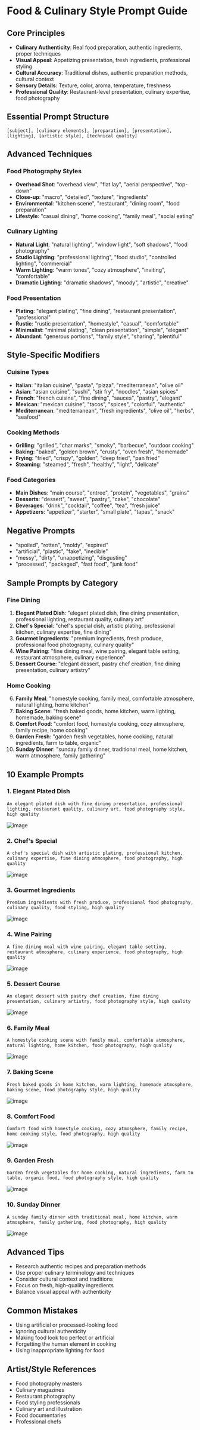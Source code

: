 # Food & Culinary Style Prompt Guide

## Core Principles

- **Culinary Authenticity**: Real food preparation, authentic ingredients, proper techniques
- **Visual Appeal**: Appetizing presentation, fresh ingredients, professional styling
- **Cultural Accuracy**: Traditional dishes, authentic preparation methods, cultural context
- **Sensory Details**: Texture, color, aroma, temperature, freshness
- **Professional Quality**: Restaurant-level presentation, culinary expertise, food photography

## Essential Prompt Structure

```text
[subject], [culinary elements], [preparation], [presentation], [lighting], [artistic style], [technical quality]
```

## Advanced Techniques

### Food Photography Styles

- **Overhead Shot**: "overhead view", "flat lay", "aerial perspective", "top-down"
- **Close-up**: "macro", "detailed", "texture", "ingredients"
- **Environmental**: "kitchen scene", "restaurant", "dining room", "food preparation"
- **Lifestyle**: "casual dining", "home cooking", "family meal", "social eating"

### Culinary Lighting

- **Natural Light**: "natural lighting", "window light", "soft shadows", "food photography"
- **Studio Lighting**: "professional lighting", "food studio", "controlled lighting", "commercial"
- **Warm Lighting**: "warm tones", "cozy atmosphere", "inviting", "comfortable"
- **Dramatic Lighting**: "dramatic shadows", "moody", "artistic", "creative"

### Food Presentation

- **Plating**: "elegant plating", "fine dining", "restaurant presentation", "professional"
- **Rustic**: "rustic presentation", "homestyle", "casual", "comfortable"
- **Minimalist**: "minimal plating", "clean presentation", "simple", "elegant"
- **Abundant**: "generous portions", "family style", "sharing", "plentiful"

## Style-Specific Modifiers

### Cuisine Types

- **Italian**: "italian cuisine", "pasta", "pizza", "mediterranean", "olive oil"
- **Asian**: "asian cuisine", "sushi", "stir fry", "noodles", "asian spices"
- **French**: "french cuisine", "fine dining", "sauces", "pastry", "elegant"
- **Mexican**: "mexican cuisine", "tacos", "spices", "colorful", "authentic"
- **Mediterranean**: "mediterranean", "fresh ingredients", "olive oil", "herbs", "seafood"

### Cooking Methods

- **Grilling**: "grilled", "char marks", "smoky", "barbecue", "outdoor cooking"
- **Baking**: "baked", "golden brown", "crusty", "oven fresh", "homemade"
- **Frying**: "fried", "crispy", "golden", "deep fried", "pan fried"
- **Steaming**: "steamed", "fresh", "healthy", "light", "delicate"

### Food Categories

- **Main Dishes**: "main course", "entree", "protein", "vegetables", "grains"
- **Desserts**: "dessert", "sweet", "pastry", "cake", "chocolate"
- **Beverages**: "drink", "cocktail", "coffee", "tea", "fresh juice"
- **Appetizers**: "appetizer", "starter", "small plate", "tapas", "snack"

## Negative Prompts

- "spoiled", "rotten", "moldy", "expired"
- "artificial", "plastic", "fake", "inedible"
- "messy", "dirty", "unappetizing", "disgusting"
- "processed", "packaged", "fast food", "junk food"

## Sample Prompts by Category

### Fine Dining

1. **Elegant Plated Dish**: "elegant plated dish, fine dining presentation, professional lighting, restaurant quality, culinary art"
2. **Chef's Special**: "chef's special dish, artistic plating, professional kitchen, culinary expertise, fine dining"
3. **Gourmet Ingredients**: "premium ingredients, fresh produce, professional food photography, culinary quality"
4. **Wine Pairing**: "fine dining meal, wine pairing, elegant table setting, restaurant atmosphere, culinary experience"
5. **Dessert Course**: "elegant dessert, pastry chef creation, fine dining presentation, culinary artistry"

### Home Cooking

6. **Family Meal**: "homestyle cooking, family meal, comfortable atmosphere, natural lighting, home kitchen"
7. **Baking Scene**: "fresh baked goods, home kitchen, warm lighting, homemade, baking scene"
8. **Comfort Food**: "comfort food, homestyle cooking, cozy atmosphere, family recipe, home cooking"
9. **Garden Fresh**: "garden fresh vegetables, home cooking, natural ingredients, farm to table, organic"
10. **Sunday Dinner**: "sunday family dinner, traditional meal, home kitchen, warm atmosphere, family gathering"

## 10 Example Prompts

### 1. Elegant Plated Dish

```text
An elegant plated dish with fine dining presentation, professional lighting, restaurant quality, culinary art, food photography style, high quality
```

![image](assets/atmospheric_abstract.png)

### 2. Chef's Special

```text
A chef's special dish with artistic plating, professional kitchen, culinary expertise, fine dining atmosphere, food photography, high quality
```

![image](assets/atmospheric_abstract.png)

### 3. Gourmet Ingredients

```text
Premium ingredients with fresh produce, professional food photography, culinary quality, food styling, high quality
```

![image](assets/atmospheric_abstract.png)

### 4. Wine Pairing

```text
A fine dining meal with wine pairing, elegant table setting, restaurant atmosphere, culinary experience, food photography, high quality
```

![image](assets/atmospheric_abstract.png)

### 5. Dessert Course

```text
An elegant dessert with pastry chef creation, fine dining presentation, culinary artistry, food photography style, high quality
```

![image](assets/atmospheric_abstract.png)

### 6. Family Meal

```text
A homestyle cooking scene with family meal, comfortable atmosphere, natural lighting, home kitchen, food photography, high quality
```

![image](assets/atmospheric_abstract.png)

### 7. Baking Scene

```text
Fresh baked goods in home kitchen, warm lighting, homemade atmosphere, baking scene, food photography style, high quality
```

![image](assets/atmospheric_abstract.png)

### 8. Comfort Food

```text
Comfort food with homestyle cooking, cozy atmosphere, family recipe, home cooking style, food photography, high quality
```

![image](assets/atmospheric_abstract.png)

### 9. Garden Fresh

```text
Garden fresh vegetables for home cooking, natural ingredients, farm to table, organic food, food photography style, high quality
```

![image](assets/atmospheric_abstract.png)

### 10. Sunday Dinner

```text
A sunday family dinner with traditional meal, home kitchen, warm atmosphere, family gathering, food photography, high quality
```

![image](assets/atmospheric_abstract.png)

## Advanced Tips

- Research authentic recipes and preparation methods
- Use proper culinary terminology and techniques
- Consider cultural context and traditions
- Focus on fresh, high-quality ingredients
- Balance visual appeal with authenticity

## Common Mistakes

- Using artificial or processed-looking food
- Ignoring cultural authenticity
- Making food look too perfect or artificial
- Forgetting the human element in cooking
- Using inappropriate lighting for food

## Artist/Style References

- Food photography masters
- Culinary magazines
- Restaurant photography
- Food styling professionals
- Culinary art and illustration
- Food documentaries
- Professional chefs
